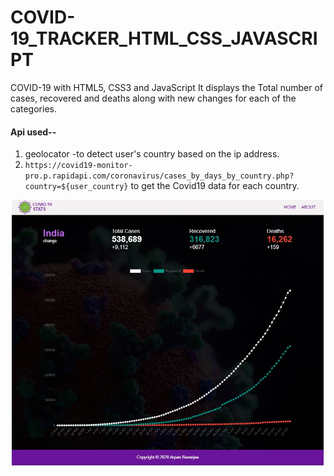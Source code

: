 # COVID-19_TRACKER_HTML_CSS_JAVASCRIPT
COVID-19 with HTML5, CSS3 and JavaScript
It displays the Total number of cases, recovered and deaths along with new changes for each of the categories.

#### Api used--
1. geolocator -to detect user's country based on the ip address.
2. `https://covid19-monitor-pro.p.rapidapi.com/coronavirus/cases_by_days_by_country.php?country=${user_country}` to get the Covid19 data for each country.

![](resources/img/app.JPG)
